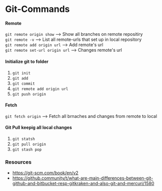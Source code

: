 # Git-Commands

#### Remote
`git remote origin show` --> Show all branches on remote repositiry \
`git remote -v` --> List all remote-urls that set up in local repository \
`git remote add origin url` --> Add remote's url \
`git remote set-url origin url` --> Changes remote's url

#### Initialize git to folder
1. `git init`
2. `git add`
3. `git commit`
4. `git remote add origin url`
5. `git push origin`

#### Fetch
`git fetch origin` --> Fetch all brnaches and changes from remote to local 

#### Git Pull keepig all local changes

1. `git statsh`
2. `git pull origin`
3. `git stash pop`



### Resources
- https://git-scm.com/book/en/v2
- https://github.community/t/what-are-main-differences-between-git-github-and-bitbucket-resp-gitkraken-and-also-git-and-mercuri/1580 
